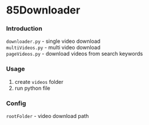 # 85Downloader
### Introduction
`downloader.py` - single video download\
`multiVideos.py` - multi video download\
`pageVideos.py` - download videos from search keywords
### Usage
1. create `videos` folder
2. run python file
### Config
`rootFolder` - video download path